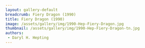 ```yaml
---
layout: gallery-default
breadcrumb: Fiery Dragon (1990)
title: Fiery Dragon (1990)
image: /assets/gallery/img/1990-Hep-Fiery-Dragon.jpg
thumbnail: /assets/gallery/img/1990-Hep-Fiery-Dragon-tn.jpg
authors:
 - Daryl H. Hepting
---
```

